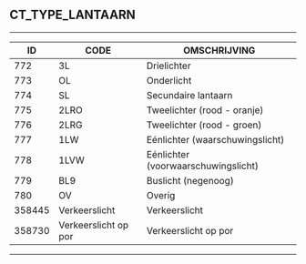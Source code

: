 ## CT_TYPE_LANTAARN

***

|ID                              	|CODE          	|OMSCHRIJVING|
|------                          	|----          	|-----    |
|772|3L|Drielichter|
|773|OL|Onderlicht |
|774|SL|Secundaire lantaarn|
|775|2LRO|Tweelichter (rood - oranje)|
|776|2LRG|Tweelichter (rood - groen)|
|777|1LW|Eénlichter (waarschuwingslicht)|
|778|1LVW|Eénlichter (voorwaarschuwingslicht)|
|779|BL9|Buslicht (negenoog)|
|780|OV|Overig|
|358445|Verkeerslicht|Verkeerslicht|
|358730|Verkeerslicht op por|Verkeerslicht op por|


***
